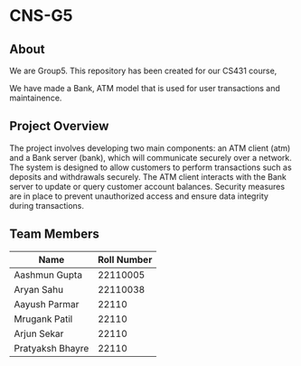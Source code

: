 # CNS-G5

## About
We are Group5. This repository has been created for our CS431 course, 

We have made a Bank, ATM model that is used for user transactions and maintainence.


## Project Overview
The project involves developing two main components: an ATM client (atm) and a Bank server (bank), which will communicate securely over a network. The system is designed to allow customers to perform transactions such as deposits and withdrawals securely. The ATM client interacts with the Bank server to update or query customer account balances. Security measures are in place to prevent unauthorized access and ensure data integrity during transactions.


## Team Members

| Name             | Roll Number |
|------------------|-------------|
| Aashmun Gupta    | 22110005    |
| Aryan Sahu       | 22110038    |
| Aayush Parmar    | 22110       |
| Mrugank Patil    | 22110       |
| Arjun Sekar      | 22110       |
| Pratyaksh Bhayre | 22110       |